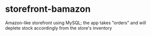 # storefront-bamazon
Amazon-like storefront using MySQL; the app takes "orders" and will deplete stock accordingly from the store's inventory
